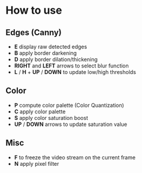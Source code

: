 # How to use

## Edges (Canny)

- **E** display raw detected edges
- **B** apply border darkening
- **D** apply border dilation/thickening
- **RIGHT** and **LEFT** arrows to select blur function
- **L** / **H** + **UP** / **DOWN** to update low/high thresholds

## Color

- **P** compute color palette (Color Quantization)
- **C** apply color palette
- **S** apply color saturation boost
- **UP** / **DOWN** arrows to update saturation value

## Misc
- **F** to freeze the video stream on the current frame
- **N** apply pixel filter

